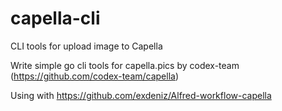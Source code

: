 # capella-cli
CLI tools for upload image to Capella

Write simple go cli tools for capella.pics by codex-team (https://github.com/codex-team/capella)

Using with https://github.com/exdeniz/Alfred-workflow-capella
